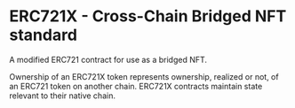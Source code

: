 # ERC721X - Cross-Chain Bridged NFT standard

A modified ERC721 contract for use as a bridged NFT.

Ownership of an ERC721X token represents ownership, realized or not, of an ERC721 token on another chain.
ERC721X contracts maintain state relevant to their native chain.
